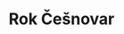 ---
SICRIS: 15295
draft: false
fixName: rok_češnovar
lab: Laboratory for Adaptive Systems and Parallel Processing
labPos: Laboratory Member
location: R2.41 - Laboratorij LASPP
mailInfo: rok.cesnovar@fri.uni-lj.si
officeHours: null
profName: Assist. Rok Češnovar
profTitle: Assistant
telephoneInfo: null
title: Rok Češnovar
---
